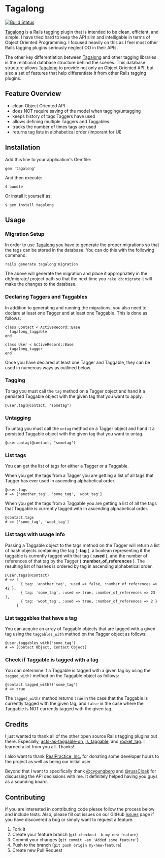 # Tagalong

[![Build Status](https://secure.travis-ci.org/cyphactor/tagalong.png?branch=master)](http://travis-ci.org/cyphactor/tagalong)

[Tagalong](http://github.com/cyphactor/tagalong) is a Rails tagging plugin that is intended to be clean, efficient, and simple. I have tried hard to keep the API slim and intelligable in terms of Object Oriented Programming. I focused heavily on this as I feel most other Rails tagging plugins seriously neglect OO in their APIs.

The other key differentiation between [Tagalong](http://github.com/cyphactor/tagalong) and other tagging libraries is the relational database structure behind the scenes. This database structure allows [Tagalong](http://github.com/cyphactor/tagalong) to provide not only an Object Oriented API, but also a set of features that help differentiate it from other Rails tagging plugins.

## Feature Overview

* clean Object Oriented API
* does NOT require saving of the model when tagging/untagging
* keeps history of tags Taggers have used
* allows defining multiple Taggers and Taggables
* tracks the number of times tags are used
* returns tag lists in alphabetical order (imporant for UI)

## Installation

Add this line to your application's Gemfile:

    gem 'tagalong'

And then execute:

    $ bundle

Or install it yourself as:

    $ gem install tagalong

## Usage

### Migration Setup

In order to use [Tagalong](http://github.com/cyphactor/tagalong) you have to generate the proper migrations so that the tags can be stored in the database. You can do this with the following command:

    rails generate tagalong:migration

The above will generate the migration and place it appropriately in the db/migrate/ project path so that the next time you `rake db:migrate` it will make the changes to the database.

### Declaring Taggers and Taggables

In addition to generating and running the migrations, you also need to declare at least one Tagger and at least one Taggable. This is done as follows:

    class Contact < ActiveRecord::Base
      tagalong_taggable
    end

    class User < ActiveRecord::Base
      tagalong_tagger
    end

Once you have declared at least one Tagger and Taggable, they can be used in numerous ways as outlined below.

### Tagging

To tag you must call the `tag` method on a Tagger object and hand it a persisted Taggable object with the given tag that you want to apply.

    @user.tag(@contact, "sometag")

### Untagging

To untag you must call the `untag` method on a Tagger object and hand it a persisted Taggable object with the given tag that you want to untag.

    @user.untag(@contact, "sometag")

### List tags

You can get the list of tags for either a Tagger or a Taggable.

When you get the tags from a Tagger you are getting a list of all tags that Tagger has ever used in ascending alphabetical order.

    @user.tags
    # => ['another_tag', 'some_tag', 'woot_tag']

When you get the tags from a Taggable you are getting a list of all the tags that Taggable is currently tagged with in ascending alphabetical order.

    @contact.tags
    # => ['some_tag', 'woot_tag']

### List tags with usage info

Passing a Taggable object to the tags method on the Tagger will return a list of hash objects containing the tag ( **:tag** ), a boolean representing if the taggable is currently tagged with that tag ( **:used** ), and the number of references of that tag by the Tagger ( **:number_of_references** ). The resulting list of hashes is ordered by tag in ascending alphabetical order.

    @user.tags(@contact)
    # => [
           { tag: 'another_tag', :used => false, :number_of_references => 42 },
           { tag: 'some_tag', :used => true, :number_of_references => 23 },
           { tag: 'woot_tag', :used => true, :number_of_references => 2 }
         ]

### List taggables that have a tag

You can acquire an array of Taggable objects that are tagged with a given tag using the `taggables_with` method on the Tagger object as follows:

    @user.taggables_with('some_tag')
    # => [Contact Object, Contact Object]

### Check if Taggable is tagged with a tag

You can determine if a Taggable is tagged with a given tag by using the `tagged_with?` method on the Taggable object as follows:

    @contact.tagged_with?('some_tag')
    # => true

The `tagged_with?` method returns `true` in the case that the Taggable is currently tagged with the given tag, and `false` in the case where the Taggable is NOT currently tagged with the given tag.

## Credits

I just wanted to thank all of the other open source Rails tagging plugins out there. Especially, [acts-as-taggable-on](http://github.com/mbleigh/acts-as-taggable-on), [is_taggable](http://github.com/jamesgolick/is_taggable), and [rocket_tag](http://github.com/bradphelan/rocket_tag). I learned a lot from you all. Thanks!

I also want to thank [RealPractice, Inc.](http://realpractice.com) for donating some developer hours to the project as well as being our initial user.

Beyond that I want to specifically thank [@cyoungberg](http://github.com/cyoungberg) and [@russCloak](http://github.com/russCloak) for discussing the API decissions with me. It definitely helped having you guys as a sounding board.

## Contributing

If you are interested in contributing code please follow the process below and include tests. Also, please fill out issues on our GitHub [issues](http://github.com/cyphactor/tagalong/issues) page if you have discovered a bug or simply want to request a feature.

1. Fork it
2. Create your feature branch (`git checkout -b my-new-feature`)
3. Commit your changes (`git commit -am 'Added some feature'`)
4. Push to the branch (`git push origin my-new-feature`)
5. Create new Pull Request
